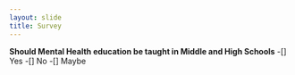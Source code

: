 ```yaml
---
layout: slide
title: Survey
---
```

**Should Mental Health education be taught in Middle and High Schools**
-[] Yes
-[] No
-[] Maybe
